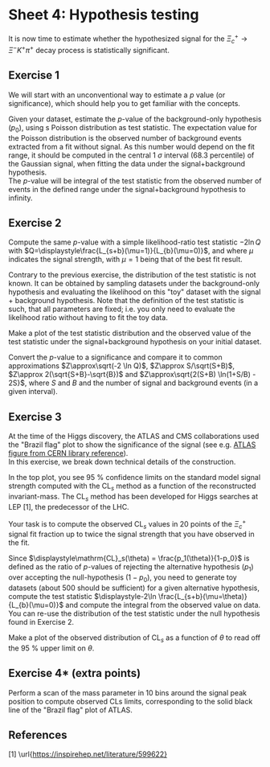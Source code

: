 # Sheet 4: Hypothesis testing

It is now time to estimate whether the hypothesized signal for the $\Xi_c^+ \rightarrow \Xi^- K^+ \pi^+$ decay process is statistically significant.

## Exercise 1

We will start with an unconventional way to estimate a $p$ value (or significance), which should help you to get familiar with the concepts.

Given your dataset, estimate the $p$-value of the background-only hypothesis ($p_0$), using s Poisson distribution as test statistic.
The expectation value for the Poisson distribution is the observed number of background events extracted from a fit without signal.
As this number would depend on the fit range, it should be computed in the central 1 $\sigma$ interval (68.3 percentile) of the Gaussian signal,
when fitting the data under the signal+background hypothesis.<br>
The $p$-value will be integral of the test statistic from the observed number of events in the defined range under the signal+background hypothesis to infinity.

## Exercise 2

Compute the same $p$-value with a simple likelihood-ratio test statistic $-2\ln Q$ with $Q=\displaystyle\frac{L_{s+b}(\mu=1)}{L_{b}(\mu=0)}$,
and where $\mu$ indicates the signal strength, with $\mu=1$ being that of the best fit result.

Contrary to the previous exercise, the distribution of the test statistic is not known.
It can be obtained by sampling datasets under the background-only hypothesis and evaluating the likelihood on this "toy" dataset with the signal + background hypothesis.
Note that the definition of the test statistic is such, that all parameters are fixed; i.e. you only need to evaluate the likelihood ratio without having to fit the toy data.

Make a plot of the test statistic distribution and the observed value of the test statistic under the signal+background hypothesis on your initial dataset.

Convert the $p$-value to a significance and compare it to common approximations
$Z\approx\sqrt(-2 \ln Q)$, $Z\approx S/\sqrt(S+B)$, $Z\approx 2(\sqrt{S+B}-\sqrt{B})$ and $Z\approx\sqrt{2(S+B) \ln(1+S/B) - 2S}$, where $S$ and $B$ and the number of signal and background events (in a given interval).

## Exercise 3

At the time of the Higgs discovery, the ATLAS and CMS collaborations used the "Brazil flag" plot to show the significance of the signal
(see e.g. [ATLAS figure from CERN library reference](https://cds.cern.ch/record/1471031/files/CombinedResults.png)). <br>
In this exercise, we break down technical details of the construction.

In the top plot, you see 95 % confidence limits on the standard model signal strength computed with the $\mathrm{CL}_s$ method as a function of the reconstructed invariant-mass.
The $\mathrm{CL}_s$ method has been developed for Higgs searches at LEP [1], the predecessor of the LHC.

Your task is to compute the observed $\mathrm{CL}_s$ values in 20 points of the $\Xi_c^+$ signal fit fraction up to twice the signal strength that you have observed in the fit.

Since $\displaystyle\mathrm{CL}_s(\theta) = \frac{p_1(\theta)}{1-p_0}$ is defined as the ratio of $p$-values of rejecting the alternative hypothesis ($p_1$)
over accepting the null-hypothesis ($1-p_0$), you need to generate toy datasets (about 500 should be sufficient) for a given alternative hypothesis,
compute the test statistic $\displaystyle-2\ln \frac{L_{s+b}(\mu=\theta)}{L_{b}(\mu=0)}$ and compute the integral from the observed value on data.
You can re-use the distribution of the test statistic under the null hypothesis found in Exercise 2.

Make a plot of the observed distribution of $\mathrm{CL}_s$ as a function of $\theta$ to read off the 95 % upper limit on $\theta$.

## Exercise 4* (extra points)

Perform a scan of the mass parameter in 10 bins around the signal peak position to compute observed CLs limits, corresponding to the solid black line of the "Brazil flag" plot of ATLAS.

## References

[1] \url{<https://inspirehep.net/literature/599622}>
